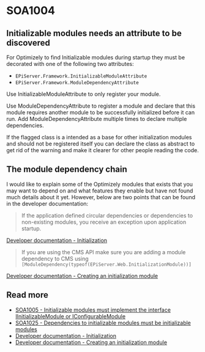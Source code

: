 # SOA1004

## Initializable modules needs an attribute to be discovered

For Optimizely to find Initializable modules during startup they
must be decorated with one of the following two attributes:

- `EPiServer.Framework.InitializableModuleAttribute`
- `EPiServer.Framework.ModuleDependencyAttribute`

Use InitializableModuleAttribute to only register your module.

Use ModuleDependencyAttribute to register a module and declare that this module
requires another module to be successfully initialized before it can run.
Add ModuleDependencyAttribute multiple times to declare multiple dependencies.

If the flagged class is a intended as a base for other initialization modules
and should not be registered itself you can declare the class as abstract to
get rid of the warning and make it clearer for other people reading the code.

## The module dependency chain

I would like to explain some of the Optimizely modules that exists that you
may want to depend on and what features they enable but have not found
much details about it yet. However, below are two points that can be found
in the developer documentation:

> If the application defined circular dependencies or dependencies
to non-existing modules, you receive an exception upon application startup.

[Developer documentation - Initialization](https://docs.developers.optimizely.com/content-cloud/v12.0.0-content-cloud/docs/initialization)

> If you are using the CMS API make sure you are
adding a module dependency to CMS using
`[ModuleDependency(typeof(EPiServer.Web.InitializationModule))]`

[Developer documentation - Creating an initialization module](https://docs.developers.optimizely.com/content-cloud/v12.0.0-content-cloud/docs/creating-an-initialization-module)


## Read more
- [SOA1005 - Initializable modules must implement the interface IInitializableModule or IConfigurableModule](https://github.com/Stekeblad/stekeblad.optimizely.analyzers/blob/master/doc/Analyzers/SOA1005.md)
- [SOA1025 - Dependencies to initializable modules must be initializable modules](https://github.com/Stekeblad/stekeblad.optimizely.analyzers/blob/master/doc/Analyzers/SOA1025.md)
- [Developer documentation - Initialization](https://docs.developers.optimizely.com/content-cloud/v12.0.0-content-cloud/docs/initialization)
- [Developer documentation - Creating an initialization module](https://docs.developers.optimizely.com/content-cloud/v12.0.0-content-cloud/docs/creating-an-initialization-module)